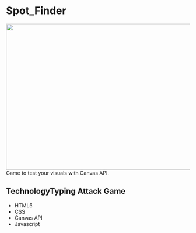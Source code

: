 # Spot_Finder
<img src="./video.gif" width="600px" height="400px" />
Game to test your visuals with Canvas API.

## TechnologyTyping Attack Game 
  * HTML5
 * CSS
 * Canvas API
 * Javascript
